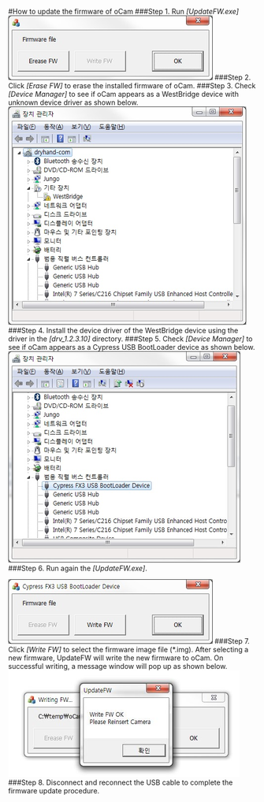 #How to update the firmware of oCam
###Step 1. Run *[UpdateFW.exe]*
![ScreenShot](../../images/1_Run_UpdateFW.jpg)
###Step 2. Click *[Erase FW]* to erase the installed firmware of oCam.
###Step 3. Check *[Device Manager]* to see if oCam appears as a WestBridge device with unknown device driver as shown below.
![ScreenShot](../../images/2_device_change.jpg)
###Step 4. Install the device driver of the WestBridge device using the driver in the *[drv_1.2.3.10]* directory.
###Step 5. Check *[Device Manager]* to see if oCam appears as a Cypress USB BootLoader device as shown below.
![ScreenShot](../../images/3_driver_setup.jpg)
###Step 6. Run again the *[UpdateFW.exe]*.

![ScreenShot](../../images/4_UpdateFW.jpg)
###Step 7. Click *[Write FW]* to select the firmware image file (*.img). After selecting a new firmware, UpdateFW will write the new firmware to oCam. On successful writing, a message window will pop up as shown below.
![ScreenShot](../../images/5_Firmware_Update.JPG)
###Step 8. Disconnect and reconnect the USB cable to complete the firmware update procedure.
